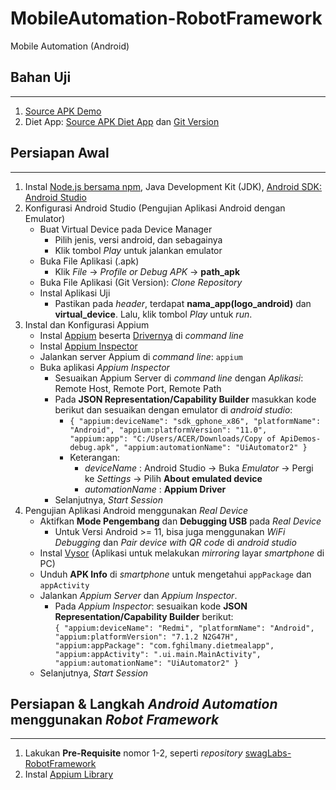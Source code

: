 # MobileAutomation-RobotFramework
Mobile Automation (Android)

## Bahan Uji
---
1. [Source APK Demo](https://bit.ly/Myskill-apk-demo)
2. Diet App: [Source APK Diet App](https://bit.ly/Myskill-apk-diet) dan [Git Version](https://github.com/fghilmany/Easy-Diet-App)

## Persiapan Awal
---
1. Instal [Node.js bersama npm](https://nodejs.org/en/download), Java Development Kit (JDK), [Android SDK: Android Studio](https://developer.android.com/studio) 
2. Konfigurasi Android Studio (Pengujian Aplikasi Android dengan Emulator)
   - Buat Virtual Device pada Device Manager
     - Pilih jenis, versi android, dan sebagainya
     - Klik tombol *Play* untuk jalankan emulator
   - Buka File Aplikasi (.apk)
     - Klik *File* &rarr; *Profile or Debug APK* &rarr; **path_apk**
   - Buka File Aplikasi (Git Version): *Clone Repository*
   - Instal Aplikasi Uji
     - Pastikan pada *header*, terdapat **nama_app(logo_android)** dan **virtual_device**. Lalu, klik tombol *Play* untuk *run*.
3. Instal dan Konfigurasi Appium
   - Instal [Appium](https://appium.io/docs/en/latest/quickstart/install/) beserta [Drivernya](https://appium.io/docs/en/latest/quickstart/uiauto2-driver/) di *command line*
   - Instal [Appium Inspector](https://github.com/appium/appium-inspector/releases)
   - Jalankan server Appium di *command line*: `appium`
   - Buka aplikasi *Appium Inspector*
     - Sesuaikan Appium Server di *command line* dengan *Aplikasi*: Remote Host, Remote Port, Remote Path
     - Pada **JSON Representation/Capability Builder** masukkan kode berikut dan sesuaikan dengan emulator di *android studio*:
       - `{
                "appium:deviceName": "sdk_gphone_x86",
                "platformName": "Android",
                "appium:platformVersion": "11.0",
                "appium:app": "C:/Users/ACER/Downloads/Copy of ApiDemos-debug.apk",
                "appium:automationName": "UiAutomator2"
          }`
       - Keterangan:
         - *deviceName* : Android Studio &rarr; Buka *Emulator* &rarr; Pergi ke *Settings* &rarr; Pilih **About emulated device**
         - *automationName* : **Appium Driver**
     - Selanjutnya, *Start Session*
4. Pengujian Aplikasi Android menggunakan *Real Device*
   - Aktifkan **Mode Pengembang** dan **Debugging USB** pada *Real Device* 
     - Untuk Versi Android >= 11, bisa juga menggunakan *WiFi Debugging* dan *Pair device with QR code* di *android studio*
   - Instal [Vysor](https://www.vysor.io) (Aplikasi untuk melakukan *mirroring* layar *smartphone* di PC)
   - Unduh **APK Info** di *smartphone* untuk mengetahui `appPackage` dan `appActivity`
   - Jalankan *Appium Server* dan *Appium Inspector*. 
     - Pada *Appium Inspector*: sesuaikan kode **JSON Representation/Capability Builder** berikut:<br>
     `{
        "appium:deviceName": "Redmi",
        "platformName": "Android",
        "appium:platformVersion": "7.1.2 N2G47H",
        "appium:appPackage": "com.fghilmany.dietmealapp",
        "appium:appActivity": ".ui.main.MainActivity",
        "appium:automationName": "UiAutomator2"
      }` 
   - Selanjutnya, *Start Session*

## Persiapan & Langkah *Android Automation* menggunakan *Robot Framework*
---
1. Lakukan **Pre-Requisite** nomor 1-2, seperti *repository* [swagLabs-RobotFramework](https://github.com/mrisqiamiruladieb/swagLabs-RobotFramework?tab=readme-ov-file#pre-requisite)
2. Instal [Appium Library](https://docs.robotframework.org/docs/different_libraries/appium)
   